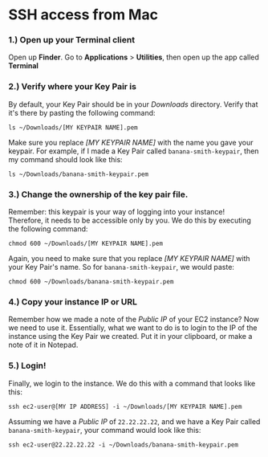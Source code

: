 # SSH access from Mac

### 1.) Open up your Terminal client

Open up **Finder**. Go to **Applications** > **Utilities**, then open up the app called **Terminal**

### 2.) Verify where your Key Pair is

By default, your Key Pair should be in your *Downloads* directory. Verify that it's there by pasting the following command:

```
ls ~/Downloads/[MY KEYPAIR NAME].pem
```

Make sure you replace *[MY KEYPAIR NAME]* with the name you gave your keypair. For example, if I made a Key Pair called `banana-smith-keypair`, then my command should look like this:

```
ls ~/Downloads/banana-smith-keypair.pem
```

### 3.) Change the ownership of the key pair file.

Remember: this keypair is your way of logging into your instance! Therefore, it needs to be accessible only by you. We do this by executing the following command:

```
chmod 600 ~/Downloads/[MY KEYPAIR NAME].pem
```

Again, you need to make sure that you replace *[MY KEYPAIR NAME]* with your Key Pair's name. So for `banana-smith-keypair`, we would paste:

```
chmod 600 ~/Downloads/banana-smith-keypair.pem
```

### 4.) Copy your instance IP or URL 

Remember how we made a note of the *Public IP* of your EC2 instance? Now we need to use it. Essentially, what we want to do is to login to the IP of the instance using the Key Pair we created. Put it in your clipboard, or make a note of it in Notepad.

### 5.) Login!

Finally, we login to the instance. We do this with a command that looks like this:

```
ssh ec2-user@[MY IP ADDRESS] -i ~/Downloads/[MY KEYPAIR NAME].pem
```

Assuming we have a *Public IP* of `22.22.22.22`, and we have a Key Pair called `banana-smith-keypair`, your command would look like this:

```
ssh ec2-user@22.22.22.22 -i ~/Downloads/banana-smith-keypair.pem
```


